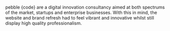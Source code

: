 pebble {code} are a digital innovation consultancy aimed at both spectrums of the market, startups and enterprise businesses. With this in mind, the website and brand refresh had to feel vibrant and innovative whilst still display high quality professionalism.
